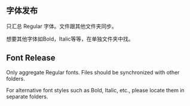 ## 字体发布

只汇总 Regular 字体。文件跟其他文件夹同步。

想要其他字体如Bold，Italic等等，在单独文件夹中找。



## Font Release

Only aggregate Regular fonts. Files should be synchronized with other folders.

For alternative font styles such as Bold, Italic, etc., please locate them in separate folders.